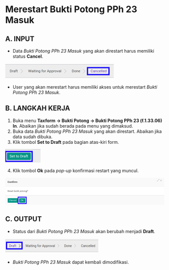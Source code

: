 # Merestart Bukti Potong PPh 23 Masuk

## A. INPUT

* Data *Bukti Potong PPh 23 Masuk* yang akan direstart harus memiliki status **Cancel**.

![](../../img/bukpot-pph-23-masuk/status-cancel.png)

* User yang akan merestart harus memiliki akses untuk merestart *Bukti Potong PPh 23 Masuk*.

## B. LANGKAH KERJA

1. Buka menu **Taxform -> Bukti Potong -> Bukti Potong PPh 23 (f.1.33.06) In**. Abaikan jika sudah berada pada menu yang dimaksud.
2. Buka data *Bukti Potong PPh 23 Masuk* yang akan direstart. Abaikan jika data sudah dibuka.
3. Klik tombol **Set to Draft** pada bagian atas-kiri form.

![](../../img/bukpot-pph-23-masuk/tombol-set-to-draft.png)

4. Klik tombol **Ok** pada *pop-up* konfirmasi restart yang muncul.

![](../../img/bukpot-pph-23-masuk/pop-up-konfirmasi-restart.png)

## C. OUTPUT

* Status dari *Bukti Potong PPh 23 Masuk* akan berubah menjadi **Draft**.

![](../../img/bukpot-pph-23-masuk/status-draft.png)

* *Bukti Potong PPh 23 Masuk* dapat kembali dimodifikasi.
